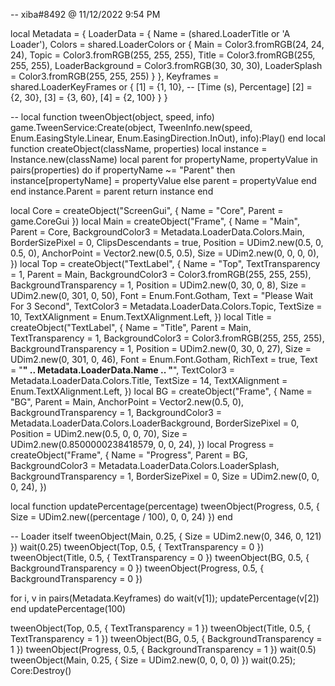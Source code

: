 -- xiba#8492 @ 11/12/2022 9:54 PM

local Metadata = {
	LoaderData = {
		Name = (shared.LoaderTitle or 'A Loader'),
		Colors = shared.LoaderColors or {
			Main = Color3.fromRGB(24, 24, 24),
			Topic = Color3.fromRGB(255, 255, 255),
			Title = Color3.fromRGB(255, 255, 255),
			LoaderBackground = Color3.fromRGB(30, 30, 30),
			LoaderSplash = Color3.fromRGB(255, 255, 255)
		}
	},
	Keyframes = shared.LoaderKeyFrames or {
		[1] = {1, 10}, -- [Time (s), Percentage]
		[2] = {2, 30},
		[3] = {3, 60},
		[4] = {2, 100}
	}
}

--
local function tweenObject(object, speed, info)
	game.TweenService:Create(object, TweenInfo.new(speed, Enum.EasingStyle.Linear, Enum.EasingDirection.InOut), info):Play()
end
local function createObject(className, properties)
	local instance = Instance.new(className)
	local parent
	for propertyName, propertyValue in pairs(properties) do
		if propertyName ~= "Parent" then
			instance[propertyName] = propertyValue
		else
			parent = propertyValue
		end
	end
	instance.Parent = parent
	return instance
end


local Core = createObject("ScreenGui", {
	Name = "Core",
	Parent = game.CoreGui
})
local Main = createObject("Frame", {
	Name = "Main",
	Parent = Core,
	BackgroundColor3 = Metadata.LoaderData.Colors.Main,
	BorderSizePixel = 0,
	ClipsDescendants = true,
	Position = UDim2.new(0.5, 0, 0.5, 0),
	AnchorPoint = Vector2.new(0.5, 0.5),
	Size = UDim2.new(0, 0, 0, 0),
})
local Top = createObject("TextLabel", {
	Name = "Top",
	TextTransparency = 1,
	Parent = Main,
	BackgroundColor3 = Color3.fromRGB(255, 255, 255),
	BackgroundTransparency = 1,
	Position = UDim2.new(0, 30, 0, 8),
	Size = UDim2.new(0, 301, 0, 50),
	Font = Enum.Font.Gotham,
	Text = "Please Wait For 3 Second",
	TextColor3 = Metadata.LoaderData.Colors.Topic,
	TextSize = 10,
	TextXAlignment = Enum.TextXAlignment.Left,
})
local Title = createObject("TextLabel", {
	Name = "Title",
	Parent = Main,
	TextTransparency = 1,
	BackgroundColor3 = Color3.fromRGB(255, 255, 255),
	BackgroundTransparency = 1,
	Position = UDim2.new(0, 30, 0, 27),
	Size = UDim2.new(0, 301, 0, 46),
	Font = Enum.Font.Gotham,
	RichText = true,
	Text = "<b>" .. Metadata.LoaderData.Name .. "</b>",
	TextColor3 = Metadata.LoaderData.Colors.Title,
	TextSize = 14,
	TextXAlignment = Enum.TextXAlignment.Left,
})
local BG = createObject("Frame", {
	Name = "BG",
	Parent = Main,
	AnchorPoint = Vector2.new(0.5, 0),
	BackgroundTransparency = 1,
	BackgroundColor3 = Metadata.LoaderData.Colors.LoaderBackground,
	BorderSizePixel = 0,
	Position = UDim2.new(0.5, 0, 0, 70),
	Size = UDim2.new(0.8500000238418579, 0, 0, 24),
})
local Progress = createObject("Frame", {
	Name = "Progress",
	Parent = BG,
	BackgroundColor3 = Metadata.LoaderData.Colors.LoaderSplash,
	BackgroundTransparency = 1,
	BorderSizePixel = 0,
	Size = UDim2.new(0, 0, 0, 24),
})

local function updatePercentage(percentage)
	tweenObject(Progress, 0.5, {
		Size = UDim2.new((percentage / 100), 0, 0, 24)
	})
end


-- Loader itself
tweenObject(Main, 0.25, {
	Size = UDim2.new(0, 346, 0, 121)
})
wait(0.25)
tweenObject(Top, 0.5, {
	TextTransparency = 0
})
tweenObject(Title, 0.5, {
	TextTransparency = 0
})
tweenObject(BG, 0.5, {
	BackgroundTransparency = 0
})
tweenObject(Progress, 0.5, {
	BackgroundTransparency = 0
})

for i, v in pairs(Metadata.Keyframes) do
	wait(v[1]);
	updatePercentage(v[2])
end
updatePercentage(100)

tweenObject(Top, 0.5, {
	TextTransparency = 1
})
tweenObject(Title, 0.5, {
	TextTransparency = 1
})
tweenObject(BG, 0.5, {
	BackgroundTransparency = 1
})
tweenObject(Progress, 0.5, {
	BackgroundTransparency = 1
})
wait(0.5)
tweenObject(Main, 0.25, {
	Size = UDim2.new(0, 0, 0, 0)
})
wait(0.25);
Core:Destroy()
